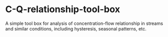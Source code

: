 # C-Q-relationship-tool-box
A simple tool box for analysis of concentration-flow relationship in streams and similar conditions, including hysteresis, seasonal patterns, etc.
